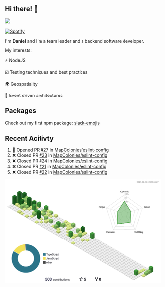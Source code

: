 ## Hi there! 👋

<p>
  <img src="https://github-readme-stats.vercel.app/api?username=syncush&theme=tokyonight">
</p>

[![Spotify](https://novatorem-rust.vercel.app/api/spotify)](https://open.spotify.com/user/syncush)

I'm **Daniel** and I'm a team leader and a backend software developer.

My interests:

⚡ NodeJS

☑️ Testing techniques and best practices

🌍 Geospatiality

🧠 Event driven architectures

## Packages
Check out my first npm package: [slack-emojis](https://www.npmjs.com/package/slack-emojis)

## Recent Acitivty
<!--START_SECTION:activity-->
1. 💪 Opened PR [#27](https://github.com/MapColonies/eslint-config/pull/27) in [MapColonies/eslint-config](https://github.com/MapColonies/eslint-config)
2. ❌ Closed PR [#23](https://github.com/MapColonies/eslint-config/pull/23) in [MapColonies/eslint-config](https://github.com/MapColonies/eslint-config)
3. ❌ Closed PR [#24](https://github.com/MapColonies/eslint-config/pull/24) in [MapColonies/eslint-config](https://github.com/MapColonies/eslint-config)
4. ❌ Closed PR [#21](https://github.com/MapColonies/eslint-config/pull/21) in [MapColonies/eslint-config](https://github.com/MapColonies/eslint-config)
5. ❌ Closed PR [#22](https://github.com/MapColonies/eslint-config/pull/22) in [MapColonies/eslint-config](https://github.com/MapColonies/eslint-config)
<!--END_SECTION:activity-->

![contrib](./profile-3d-contrib/profile-green-animate.svg)
